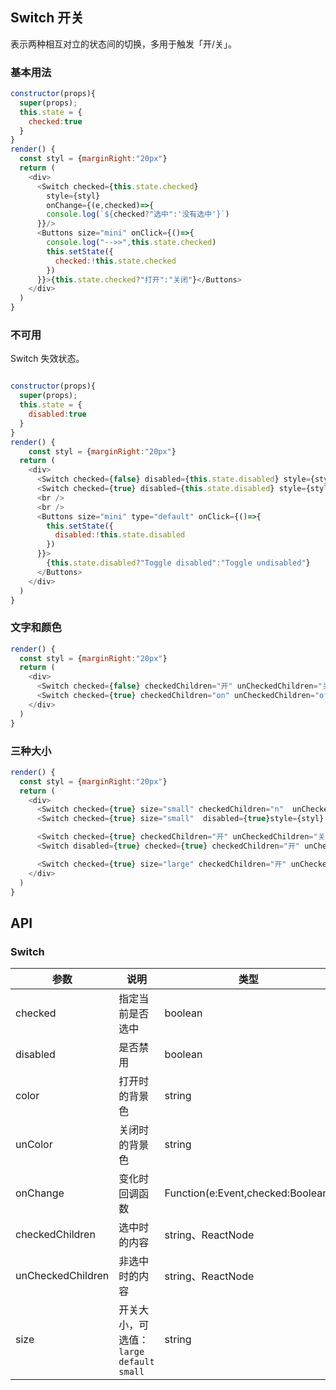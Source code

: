 ## Switch 开关

表示两种相互对立的状态间的切换，多用于触发「开/关」。

### 基本用法

<!--DemoStart--> 
```js
constructor(props){
  super(props);
  this.state = {
    checked:true
  }
}
render() {
  const styl = {marginRight:"20px"}
  return (
    <div>
      <Switch checked={this.state.checked} 
        style={styl} 
        onChange={(e,checked)=>{
        console.log(`${checked?"选中":'没有选中'}`)
      }}/>
      <Buttons size="mini" onClick={()=>{
        console.log("-->>",this.state.checked)
        this.setState({
          checked:!this.state.checked
        })
      }}>{this.state.checked?"打开":"关闭"}</Buttons>
    </div>
  )
}
```
<!--End-->

### 不可用

Switch 失效状态。

<!--DemoStart--> 
```js

constructor(props){
  super(props);
  this.state = {
    disabled:true
  }
}
render() {
    const styl = {marginRight:"20px"}
  return (
    <div>
      <Switch checked={false} disabled={this.state.disabled} style={styl} />
      <Switch checked={true} disabled={this.state.disabled} style={styl} />
      <br />
      <br />
      <Buttons size="mini" type="default" onClick={()=>{
        this.setState({
          disabled:!this.state.disabled
        })
      }}>
        {this.state.disabled?"Toggle disabled":"Toggle undisabled"}
      </Buttons>
    </div>
  )
}
```
<!--End-->


### 文字和颜色

<!--DemoStart--> 
```js
render() {
  const styl = {marginRight:"20px"}
  return (
    <div>
      <Switch checked={false} checkedChildren="开" unCheckedChildren="关" style={styl} />
      <Switch checked={true} checkedChildren="on" unCheckedChildren="off" color="#9C27B0" unColor="#ff4949" />
    </div>
  )
}
```
<!--End-->


### 三种大小

<!--DemoStart--> 
```js
render() {
  const styl = {marginRight:"20px"}
  return (
    <div>
      <Switch checked={true} size="small" checkedChildren="n"  unCheckedChildren="o" style={styl} />
      <Switch checked={true} size="small"  disabled={true}style={styl} />

      <Switch checked={true} checkedChildren="开" unCheckedChildren="关" color="#e503f4" unColor="#ff4949"  style={styl}/>
      <Switch disabled={true} checked={true} checkedChildren="开" unCheckedChildren="关" color="#e503f4" unColor="#ff4949"  style={styl}/>

      <Switch checked={true} size="large" checkedChildren="开" unCheckedChildren="关" style={styl} />
    </div>
  )
}
```
<!--End-->


## API

### Switch 

| 参数 | 说明 | 类型 | 默认值 |
|------ |-------- |---------- |-------- |
| checked | 指定当前是否选中 | boolean | false |
| disabled | 是否禁用 | boolean | false |
| color | 打开时的背景色 | string | - |
| unColor | 关闭时的背景色 | string | - |
| onChange | 变化时回调函数 | Function(e:Event,checked:Boolean) | - |
| checkedChildren |  选中时的内容 | string、ReactNode | - |
| unCheckedChildren |  非选中时的内容 | string、ReactNode | - |
| size |  开关大小，可选值：`large` `default` `small` | string | default |